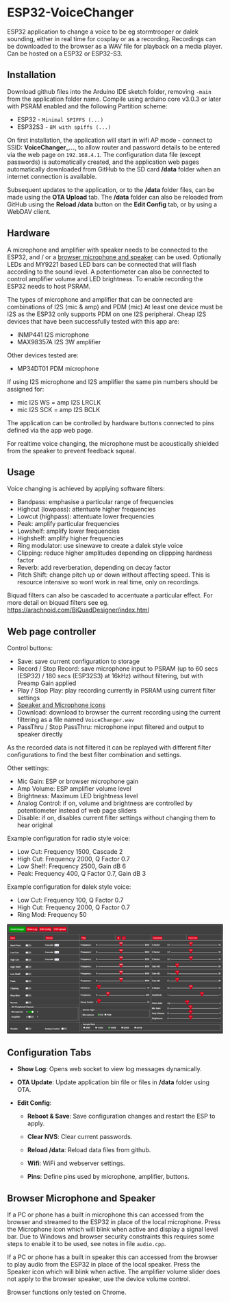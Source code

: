 # ESP32-VoiceChanger

ESP32 application to change a voice to be eg stormtrooper or dalek sounding, either in real time for cosplay or as a recording. Recordings can be downloaded to the browser as a WAV file
for playback on a media player.
Can be hosted on a ESP32 or ESP32-S3.


## Installation

Download github files into the Arduino IDE sketch folder, removing `-main` from the application folder name.
Compile using arduino core v3.0.3 or later with PSRAM enabled and the following Partition scheme:
* ESP32 - `Minimal SPIFFS (...)`
* ESP32S3 - `8M with spiffs (...)`

On first installation, the application will start in wifi AP mode - connect to SSID: **VoiceChanger_...**, to allow router and password details to be entered via the web page on `192.168.4.1`. The configuration data file (except passwords) is automatically created, and the application web pages automatically downloaded from GitHub to the SD card **/data** folder when an internet connection is available.

Subsequent updates to the application, or to the **/data** folder files, can be made using the **OTA Upload** tab. The **/data** folder can also be reloaded from GitHub using the **Reload /data** button on the **Edit Config** tab, or by using a WebDAV client.


## Hardware

A microphone and amplifier with speaker needs to be connected to the ESP32, and / or a [browser microphone and speaker](#browser-microphone-and-speaker) can be used.
Optionally LEDs and MY9221 based LED bars can be connected that will flash according to the sound level.
A potentiometer can also be connected to control amplifier volume and LED brightness.
To enable recording the ESP32 needs to host PSRAM.

The types of microphone and amplifier that can be connected are combinations of I2S (mic & amp) and PDM (mic)
At least one device must be I2S as the ESP32 only supports PDM on one I2S peripheral. 
Cheap I2S devices that have been successfully tested with this app are:
* INMP441 I2S microphone
* MAX98357A I2S 3W amplifier

Other devices tested are:
* MP34DT01 PDM microphone

If using I2S microphone and I2S amplifier the same pin numbers should be assigned for:
* mic I2S WS = amp I2S LRCLK 
* mic I2S SCK = amp I2S BCLK

The application can be controlled by hardware buttons connected to pins defined via the app web page.

For realtime voice changing, the microphone must be acoustically shielded from the speaker to prevent feedback squeal.


## Usage

Voice changing is achieved by applying software filters:
* Bandpass: emphasise a particular range of frequencies
* Highcut (lowpass): attentuate higher frequencies 
* Lowcut (highpass): attentuate lower frequencies
* Peak: amplify particular frequencies
* Lowshelf: amplify lower frequencies
* Highshelf: amplify higher frequencies
* Ring modulator: use sinewave to create a dalek style voice 
* Clipping: reduce higher amplitudes depending on clippping hardness factor
* Reverb: add reverberation, depending on decay factor
* Pitch Shift: change pitch up or down without affecting speed. This is resource intensive so wont work in real time, only on recordings.

Biquad filters can also be cascaded to accentuate a particular effect. For more detail on biquad filters see eg. https://arachnoid.com/BiQuadDesigner/index.html

## Web page controller

Control buttons:
* Save: save current configuration to storage
* Record / Stop Record: save microphone input to PSRAM (up to 60 secs (ESP32) / 180 secs (ESP32S3) at 16kHz) without filtering, but with Preamp Gain applied
* Play / Stop Play: play recording currently in PSRAM using current filter settings
* [Speaker and Microphone icons](#browser-microphone-and-speaker)
* Download: download to browser the current recording using the current filtering as a file named `VoiceChanger.wav` 
* PassThru / Stop PassThru: microphone input filtered and output to speaker directly

As the recorded data is not filtered it can be replayed with different filter configurations to find the best filter combination and settings.

Other settings:
* Mic Gain: ESP or browser microphone gain
* Amp Volume: ESP amplifier volume level
* Brightness: Maximum LED brightness level
* Analog Control: if on, volume and brightness are controlled by potentiometer instead of web page sliders
* Disable: if on, disables current filter settings without changing them to hear original

Example configuration for radio style voice:  
* Low Cut: Frequency 1500, Cascade 2
* High Cut: Frequency 2000, Q Factor 0.7
* Low Shelf: Frequency 2500, Gain dB 6 
* Peak: Frequency 400, Q Factor 0.7, Gain dB 3  

Example configuration for dalek style voice:  
* Low Cut: Frequency 100, Q Factor 0.7
* High Cut: Frequency 2000, Q Factor 0.7
* Ring Mod: Frequency 50

![image1](extras/VC.png)


## Configuration Tabs

* **Show Log**: Opens web socket to view log messages dynamically.

* **OTA Update**: Update application bin file or files in **/data** folder using OTA.

* **Edit Config**:

  * **Reboot & Save**: Save configuration changes and restart the ESP to apply.

  * **Clear NVS**: Clear current passwords.

  * **Reload /data**: Reload data files from github.

  * **Wifi**: WiFi and webserver settings.

  * **Pins**: Define pins used by microphone, amplifier, buttons.


## Browser Microphone and Speaker

If a PC or phone has a built in microphone this can accessed from the browser and streamed to the ESP32 in place of the local microphone. Press the Microphone icon which will blink when active and display a signal level bar. Due to Windows and browser security constraints this requires some steps to enable it to be used, see notes in file `audio.cpp`.

If a PC or phone has a built in speaker this can accessed from the browser to play audio from the ESP32 in place of the local speaker. Press the Speaker icon which will blink when active. The amplifier volume slider does not apply to the browser speaker, use the device volume control.


Browser functions only tested on Chrome.

